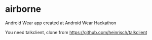 airborne
========

Android Wear app created at Android Wear Hackathon

You need talkclient, clone from https://github.com/heinrisch/talkclient
